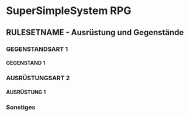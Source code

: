 # SuperSimpleSystem RPG

## RULESETNAME - Ausrüstung und Gegenstände

### GEGENSTANDSART 1

#### GEGENSTAND 1

### AUSRÜSTUNGSART 2

#### AUSRÜSTUNG 1

### Sonstiges

